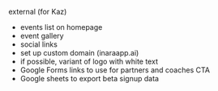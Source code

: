 external (for Kaz)

- events list on homepage
- event gallery
- social links
- set up custom domain (inaraapp.ai)
- if possible, variant of logo with white text
- Google Forms links to use for partners and coaches CTA
- Google sheets to export beta signup data

